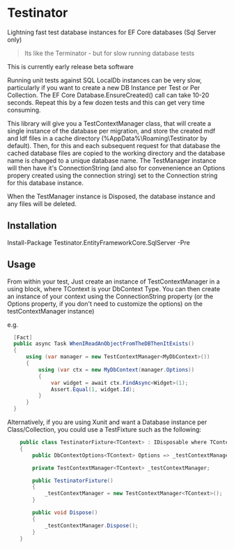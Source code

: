 # Testinator

Lightning fast test database instances for EF Core databases (Sql Server only)  

> Its like the Terminator - but for slow running database tests

This is currently early release beta software

Running unit tests against SQL LocalDb instances can be very slow, particularly if you want to create a new DB Instance per Test or Per Collection. The EF Core Database.EnsureCreated() call can take 10-20 seconds. Repeat this by a few dozen tests and this can get very time consuming.

This library will give you a TestContextManager class, that will create a single instance of the database per migration, and store the created mdf and ldf files in a cache directory (%AppData%\Roaming\Testinator by default). Then, for this and each subsequent request for that database the cached database files are copied to the working directory and the database name is changed to a unique database name. The TestManager instance will then have it's ConnectionString (and also for convenenience an Options propery created using the connection string) set to the Connection string for this database instance.

When the TestManager instance is Disposed, the database instance and any files will be deleted.

## Installation

Install-Package Testinator.EntityFrameworkCore.SqlServer -Pre

## Usage 

From within your test, Just create an instance of TestContextManager<TContext> in a using block, where TContext is your DbContext Type. You can then create an instance of your context using the ConnectionString property (or the Options property, if you don't need to customize the options) on the testContextManager instance)

e.g.

```C#
  [Fact]
  public async Task WhenIReadAnObjectFromTheDBThenItExists()
  {
      using (var manager = new TestContextManager<MyDbContext>())
      {
          using (var ctx = new MyDbContext(manager.Options))
          {
              var widget = await ctx.FindAsync<Widget>(1);
              Assert.Equal(1, widget.Id);
          }
      }
  }
```

Alternatively, if you are using Xunit and want a Database instance per Class/Collection, you could use a TestFixture such as the following:

```C#
    public class TestinatorFixture<TContext> : IDisposable where TContext : DbContext
    {
        public DbContextOptions<TContext> Options => _testContextManager.Options;

        private TestContextManager<TContext> _testContextManager;

        public TestinatorFixture()
        {
            _testContextManager = new TestContextManager<TContext>();
        }

        public void Dispose()
        {
            _testContextManager.Dispose();
        }
    }
```



